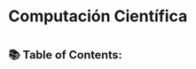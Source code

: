 # Computación Científica

<h1><span style="font-size: 20px;">📚 <strong>Table of Contents</strong>:</span></h1>

```{tableofcontents}
```